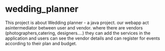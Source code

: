 # wedding_planner
This project is about Wedding planner - a java project. our webapp act asintermediator between user and vendor. where there are vendors (photographers,catering, designers....) they can add the services in the application and users can see the vendor details and can register for events according to their plan and budget.
